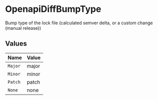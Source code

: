 # OpenapiDiffBumpType

Bump type of the lock file (calculated semver delta, or a custom change (manual release))


## Values

| Name    | Value   |
| ------- | ------- |
| `Major` | major   |
| `Minor` | minor   |
| `Patch` | patch   |
| `None`  | none    |